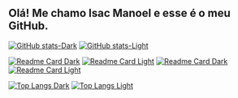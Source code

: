 ## Olá! Me chamo Isac Manoel e esse é o meu GitHub.

[![GitHub stats-Dark](https://github-readme-stats.vercel.app/api?username=isacmsm&show_icons=true&theme=nightowl#gh-dark-mode-only)](https://github.com/anuraghazra/github-readme-stats#gh-dark-mode-only)
[![GitHub stats-Light](https://github-readme-stats.vercel.app/api?username=isacmsm&show_icons=true&theme=buefy#gh-light-mode-only)](https://github.com/anuraghazra/github-readme-stats#gh-light-mode-only)

[![Readme Card Dark](https://github-readme-stats.vercel.app/api/pin/?username=isacmsm&repo=Donham-bot-rpg&theme=nightowl#gh-dark-mode-only)](https://github.com/anuraghazra/github-readme-stats#gh-dark-mode-only)
[![Readme Card Light](https://github-readme-stats.vercel.app/api/pin/?username=isacmsm&repo=Donham-bot-rpg&theme=buefy#gh-dark-mode-only)](https://github.com/anuraghazra/github-readme-stats#gh-light-mode-only) 
[![Readme Card Dark](https://github-readme-stats.vercel.app/api/pin/?username=isacmsm&repo=junesilva&theme=nightowl#gh-dark-mode-only)](https://github.com/anuraghazra/github-readme-stats#gh-dark-mode-only)
[![Readme Card Light](https://github-readme-stats.vercel.app/api/pin/?username=isacmsm&repo=junesilva&theme=buefy#gh-dark-mode-only)](https://github.com/anuraghazra/github-readme-stats#gh-light-mode-only)

[![Top Langs Dark](https://github-readme-stats.vercel.app/api/top-langs/?username=isacmsm&layout=compact&theme=nightowl#gh-dark-mode-only)](https://github.com/anuraghazra/github-readme-stats#gh-dark-mode-only)
[![Top Langs Light](https://github-readme-stats.vercel.app/api/top-langs/?username=isacmsm&layout=compact&theme=buefy#gh-light-mode-only)](https://github.com/anuraghazra/github-readme-stats#gh-light-mode-only)
